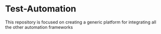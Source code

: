 # Test-Automation
This repository is focused on creating a generic platform for integrating all the other automation frameworks
